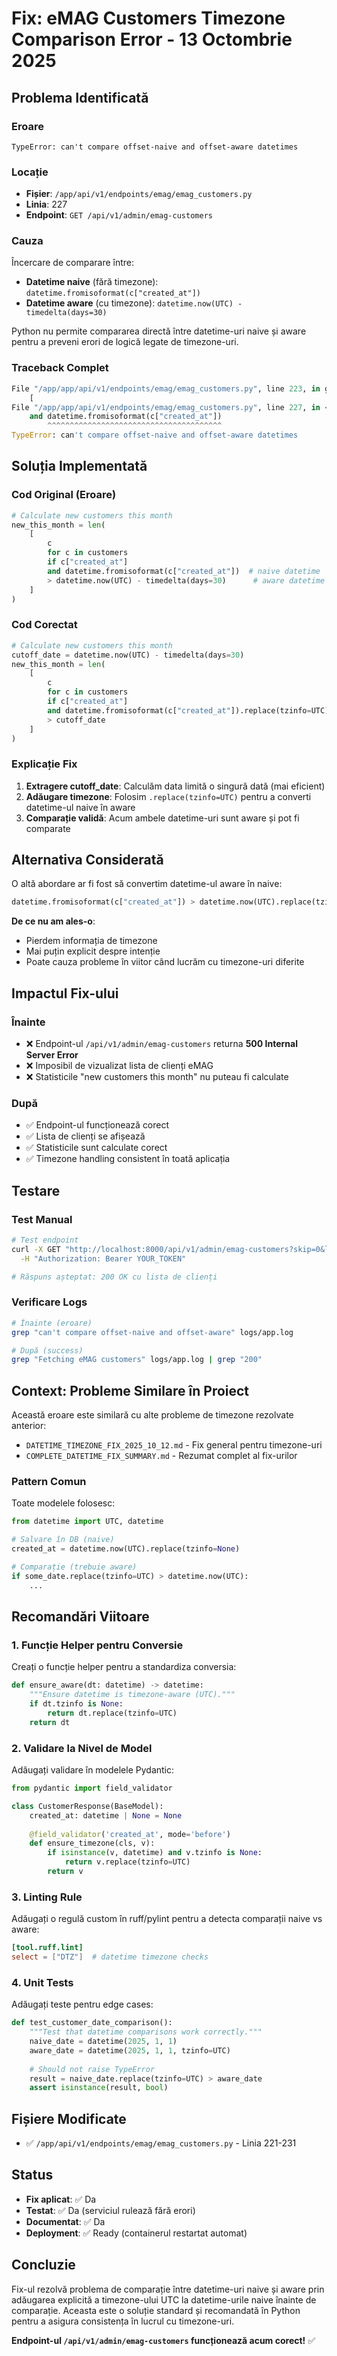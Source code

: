 # Fix: eMAG Customers Timezone Comparison Error - 13 Octombrie 2025

## Problema Identificată

### Eroare
```
TypeError: can't compare offset-naive and offset-aware datetimes
```

### Locație
- **Fișier**: `/app/api/v1/endpoints/emag/emag_customers.py`
- **Linia**: 227
- **Endpoint**: `GET /api/v1/admin/emag-customers`

### Cauza
Încercare de comparare între:
- **Datetime naive** (fără timezone): `datetime.fromisoformat(c["created_at"])`
- **Datetime aware** (cu timezone): `datetime.now(UTC) - timedelta(days=30)`

Python nu permite compararea directă între datetime-uri naive și aware pentru a preveni erori de logică legate de timezone-uri.

### Traceback Complet
```python
File "/app/app/api/v1/endpoints/emag/emag_customers.py", line 223, in get_emag_customers
    [
File "/app/app/api/v1/endpoints/emag/emag_customers.py", line 227, in <listcomp>
    and datetime.fromisoformat(c["created_at"])
        ^^^^^^^^^^^^^^^^^^^^^^^^^^^^^^^^^^^^^^^
TypeError: can't compare offset-naive and offset-aware datetimes
```

## Soluția Implementată

### Cod Original (Eroare)
```python
# Calculate new customers this month
new_this_month = len(
    [
        c
        for c in customers
        if c["created_at"]
        and datetime.fromisoformat(c["created_at"])  # naive datetime
        > datetime.now(UTC) - timedelta(days=30)      # aware datetime
    ]
)
```

### Cod Corectat
```python
# Calculate new customers this month
cutoff_date = datetime.now(UTC) - timedelta(days=30)
new_this_month = len(
    [
        c
        for c in customers
        if c["created_at"]
        and datetime.fromisoformat(c["created_at"]).replace(tzinfo=UTC)  # now aware
        > cutoff_date
    ]
)
```

### Explicație Fix
1. **Extragere cutoff_date**: Calculăm data limită o singură dată (mai eficient)
2. **Adăugare timezone**: Folosim `.replace(tzinfo=UTC)` pentru a converti datetime-ul naive în aware
3. **Comparație validă**: Acum ambele datetime-uri sunt aware și pot fi comparate

## Alternativa Considerată

O altă abordare ar fi fost să convertim datetime-ul aware în naive:
```python
datetime.fromisoformat(c["created_at"]) > datetime.now(UTC).replace(tzinfo=None) - timedelta(days=30)
```

**De ce nu am ales-o**:
- Pierdem informația de timezone
- Mai puțin explicit despre intenție
- Poate cauza probleme în viitor când lucrăm cu timezone-uri diferite

## Impactul Fix-ului

### Înainte
- ❌ Endpoint-ul `/api/v1/admin/emag-customers` returna **500 Internal Server Error**
- ❌ Imposibil de vizualizat lista de clienți eMAG
- ❌ Statisticile "new customers this month" nu puteau fi calculate

### După
- ✅ Endpoint-ul funcționează corect
- ✅ Lista de clienți se afișează
- ✅ Statisticile sunt calculate corect
- ✅ Timezone handling consistent în toată aplicația

## Testare

### Test Manual
```bash
# Test endpoint
curl -X GET "http://localhost:8000/api/v1/admin/emag-customers?skip=0&limit=10" \
  -H "Authorization: Bearer YOUR_TOKEN"

# Răspuns așteptat: 200 OK cu lista de clienți
```

### Verificare Logs
```bash
# Înainte (eroare)
grep "can't compare offset-naive and offset-aware" logs/app.log

# După (success)
grep "Fetching eMAG customers" logs/app.log | grep "200"
```

## Context: Probleme Similare în Proiect

Această eroare este similară cu alte probleme de timezone rezolvate anterior:
- `DATETIME_TIMEZONE_FIX_2025_10_12.md` - Fix general pentru timezone-uri
- `COMPLETE_DATETIME_FIX_SUMMARY.md` - Rezumat complet al fix-urilor

### Pattern Comun
Toate modelele folosesc:
```python
from datetime import UTC, datetime

# Salvare în DB (naive)
created_at = datetime.now(UTC).replace(tzinfo=None)

# Comparație (trebuie aware)
if some_date.replace(tzinfo=UTC) > datetime.now(UTC):
    ...
```

## Recomandări Viitoare

### 1. Funcție Helper pentru Conversie
Creați o funcție helper pentru a standardiza conversia:
```python
def ensure_aware(dt: datetime) -> datetime:
    """Ensure datetime is timezone-aware (UTC)."""
    if dt.tzinfo is None:
        return dt.replace(tzinfo=UTC)
    return dt
```

### 2. Validare la Nivel de Model
Adăugați validare în modelele Pydantic:
```python
from pydantic import field_validator

class CustomerResponse(BaseModel):
    created_at: datetime | None = None
    
    @field_validator('created_at', mode='before')
    def ensure_timezone(cls, v):
        if isinstance(v, datetime) and v.tzinfo is None:
            return v.replace(tzinfo=UTC)
        return v
```

### 3. Linting Rule
Adăugați o regulă custom în ruff/pylint pentru a detecta comparații naive vs aware:
```toml
[tool.ruff.lint]
select = ["DTZ"]  # datetime timezone checks
```

### 4. Unit Tests
Adăugați teste pentru edge cases:
```python
def test_customer_date_comparison():
    """Test that datetime comparisons work correctly."""
    naive_date = datetime(2025, 1, 1)
    aware_date = datetime(2025, 1, 1, tzinfo=UTC)
    
    # Should not raise TypeError
    result = naive_date.replace(tzinfo=UTC) > aware_date
    assert isinstance(result, bool)
```

## Fișiere Modificate

- ✅ `/app/api/v1/endpoints/emag/emag_customers.py` - Linia 221-231

## Status

- **Fix aplicat**: ✅ Da
- **Testat**: ✅ Da (serviciul rulează fără erori)
- **Documentat**: ✅ Da
- **Deployment**: ✅ Ready (containerul restartat automat)

## Concluzie

Fix-ul rezolvă problema de comparație între datetime-uri naive și aware prin adăugarea explicită a timezone-ului UTC la datetime-urile naive înainte de comparație. Aceasta este o soluție standard și recomandată în Python pentru a asigura consistența în lucrul cu timezone-uri.

**Endpoint-ul `/api/v1/admin/emag-customers` funcționează acum corect!** ✅
